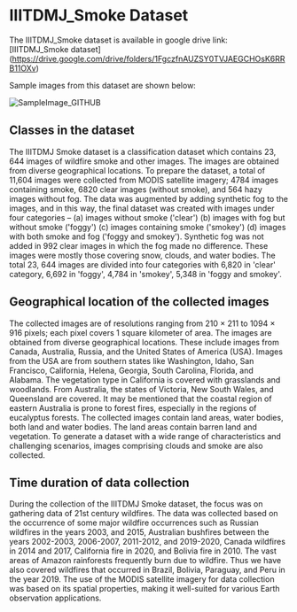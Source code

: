 # IIITDMJ_Smoke Dataset

The IIITDMJ_Smoke dataset is available in google drive link: [IIITDMJ_Smoke dataset] (https://drive.google.com/drive/folders/1FgczfnAUZSY0TVJAEGCHOsK6RRB11OXv)

Sample images from this dataset are shown below:

![SampleImage_GITHUB](https://github.com/user-attachments/assets/44d4eddb-0c1c-40c3-954d-99deec7448e9)

## Classes in the dataset
The IIITDMJ Smoke dataset is a classification dataset which contains 23, 644 images of wildfire smoke and other images. The images are obtained from diverse geographical locations. To prepare the dataset, a total of 11,604 images were collected from MODIS satellite imagery; 4784 images containing smoke, 6820 clear images (without smoke), and 564 hazy images without fog. The data was augmented by adding synthetic fog to the images, and in this way, the final dataset was created with images under four categories – (a) images without smoke ('clear') (b) images with fog but without smoke ('foggy') (c) images containing smoke ('smokey') (d) images with both smoke and fog ('foggy and smokey'). Synthetic fog was not added in 992 clear images in which the fog made no difference. These images were mostly those covering snow, clouds, and water bodies. The total 23, 644 images are divided into four categories with 6,820 in 'clear' category, 6,692 in 'foggy', 4,784 in 'smokey', 5,348 in 'foggy and smokey'.

## Geographical location of the collected images
The collected images are of resolutions ranging from 210 × 211 to 1094 × 916 pixels; each pixel covers 1 square kilometer of area. The images are obtained from diverse geographical locations. These include images from Canada, Australia, Russia, and the United States of America (USA). Images from the USA are from southern states like Washington, Idaho, San Francisco, California, Helena, Georgia, South Carolina, Florida, and Alabama. The vegetation type in California is covered with grasslands and woodlands. From Australia, the states of Victoria, New South Wales, and Queensland are covered. It may be mentioned that the coastal region of eastern Australia is prone to forest fires, especially in the regions of eucalyptus forests. The collected images contain land areas, water bodies, both land and water bodies. The land areas contain barren land and vegetation. To generate a dataset with a wide range of characteristics and challenging scenarios, images comprising clouds and smoke are also collected.

## Time duration of data collection
During the collection of the IIITDMJ Smoke dataset, the focus was on gathering data of 21st century wildfires. The data was collected based on the occurrence of some major wildfire occurrences such as Russian wildfires in the years 2003, and 2015, Australian bushfires between the years 2002-2003, 2006-2007, 2011-2012, and 2019-2020, Canada wildfires in 2014 and 2017, California fire in 2020, and Bolivia fire in 2010. The vast areas of Amazon rainforests frequently burn due to wildfire. Thus we have also covered wildfires that occurred in Brazil, Bolivia, Paraguay, and Peru in the year 2019. The use of the MODIS satellite imagery for data collection was based on its spatial properties, making it well-suited for various Earth observation applications.


